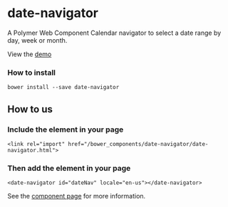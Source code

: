 # date-navigator

A Polymer Web Component Calendar navigator to select a date range by day, week or month.

View the [demo](http://bouhamdf.github.io/date-navigator/components/date-navigator/demo.html)

### How to install

```
bower install --save date-navigator
```

## How to us
### Include the element in your page

```
<link rel="import" href="/bower_components/date-navigator/date-navigator.html">
```

### Then add the element in your page
```
<date-navigator id="dateNav" locale="en-us"></date-navigator>
```

See the [component page](http://bouhamdf.github.io/date-navigator/components/date-navigator/) for more information.

